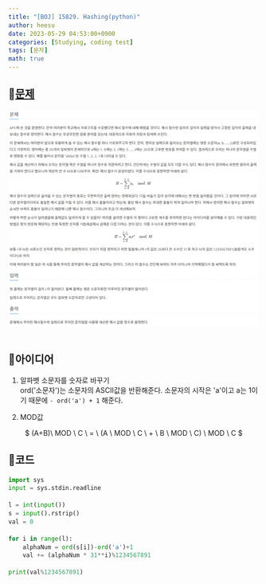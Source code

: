 ```yaml
---
title: "[BOJ] 15829. Hashing(python)"
author: heesu
date: 2023-05-29 04:53:00+0900
categories: [Studying, coding test]
tags: [문자]
math: true
---
```

## 📌[문제](https://www.acmicpc.net/problem/15829)
![Alt text](https://raw.githubusercontent.com/skagmltn7/practice_coding_test/aa57c3dc305cda5069a5333f1c671c2ea62c0a55/BOJ/img/problem_15829.PNG)
<br><br>

## 💪아이디어<br>

1. 알파벳 소문자를 숫자로 바꾸기<br>
ord('소문자')는 소문자의 ASCII값을 반환해준다. 소문자의 시작은 'a'이고 a는 1이기 때문에 `- ord('a') + 1` 해준다.<br>

2. MOD값<br>

<center>


$ (A+B)\ MOD \ C \ = \ (A \ MOD \ C \ + \ B \ MOD \ C) \ MOD \ C $


</center>

## 🥂코드

```python
import sys
input = sys.stdin.readline

l = int(input())
s = input().rstrip()
val = 0

for i in range(l):
    alphaNum = ord(s[i])-ord('a')+1
    val += (alphaNum * 31**i)%1234567891

print(val%1234567891)
```